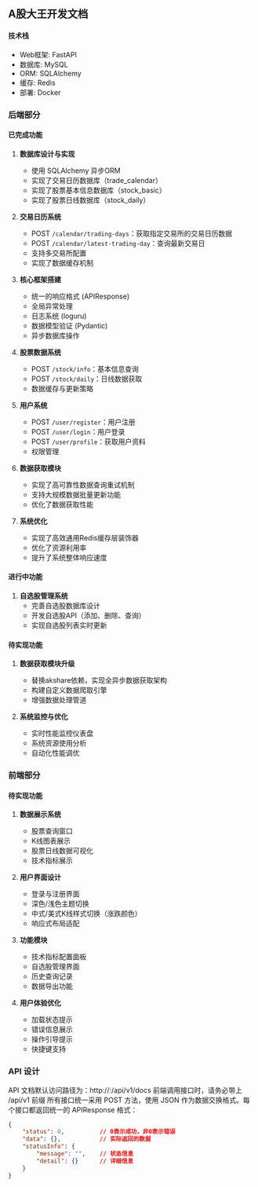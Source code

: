 ## A股大王开发文档

#### 技术栈

- Web框架: FastAPI
- 数据库: MySQL
- ORM: SQLAlchemy
- 缓存: Redis
- 部署: Docker

### 后端部分

#### 已完成功能

1. **数据库设计与实现**
   - 使用 SQLAlchemy 异步ORM
   - 实现了交易日历数据库（trade_calendar）
   - 实现了股票基本信息数据库（stock_basic）
   - 实现了股票日线数据库（stock_daily）

2. **交易日历系统**
   - POST `/calendar/trading-days`：获取指定交易所的交易日历数据
   - POST `/calendar/latest-trading-day`：查询最新交易日
   - 支持多交易所配置
   - 实现了数据缓存机制

3. **核心框架搭建**
   - 统一的响应格式 (APIResponse)
   - 全局异常处理
   - 日志系统 (loguru)
   - 数据模型验证 (Pydantic)
   - 异步数据库操作

4. **股票数据系统**
   - POST `/stock/info`：基本信息查询
   - POST `/stock/daily`：日线数据获取
   - 数据缓存与更新策略

5. **用户系统**
   - POST `/user/register`：用户注册
   - POST `/user/login`：用户登录
   - POST `/user/profile`：获取用户资料
   - 权限管理

6. **数据获取模块**
   - 实现了高可靠性数据查询重试机制
   - 支持大规模数据批量更新功能
   - 优化了数据获取性能

7. **系统优化**
   - 实现了高效通用Redis缓存层装饰器
   - 优化了资源利用率
   - 提升了系统整体响应速度

#### 进行中功能

1. **自选股管理系统**
   - 完善自选股数据库设计
   - 开发自选股API（添加、删除、查询）
   - 实现自选股列表实时更新

#### 待实现功能

1. **数据获取模块升级**
   - 替换akshare依赖，实现全异步数据获取架构
   - 构建自定义数据爬取引擎
   - 增强数据处理管道

2. **系统监控与优化**
   - 实时性能监控仪表盘
   - 系统资源使用分析
   - 自动化性能调优

### 前端部分

#### 待实现功能

1. **数据展示系统**
   - 股票查询窗口
   - K线图表展示
   - 股票日线数据可视化
   - 技术指标展示

2. **用户界面设计**
   - 登录与注册界面
   - 深色/浅色主题切换
   - 中式/美式K线样式切换（涨跌颜色）
   - 响应式布局适配

3. **功能模块**
   - 技术指标配置面板
   - 自选股管理界面
   - 历史查询记录
   - 数据导出功能

4. **用户体验优化**
   - 加载状态提示
   - 错误信息展示
   - 操作引导提示
   - 快捷键支持

### API 设计
API 文档默认访问路径为：http://<host>:<port>/api/v1/docs
前端调用接口时，请务必带上 /api/v1 前缀
所有接口统一采用 POST 方法，使用 JSON 作为数据交换格式。每个接口都返回统一的 APIResponse 格式：
```json
{
    "status": 0,          // 0表示成功，非0表示错误
    "data": {},           // 实际返回的数据
    "statusInfo": {
        "message": "",    // 状态信息
        "detail": {}      // 详细信息
    }
}
